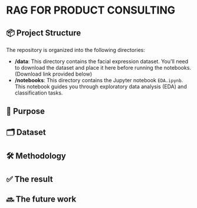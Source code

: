 # RAG FOR PRODUCT CONSULTING



## 📦 Project Structure

The repository is organized into the following directories:

- **/data**: This directory contains the facial expression dataset. You'll need to download the dataset and place it here before running the notebooks. (Download link provided below)
- **/notebooks**: This directory contains the Jupyter notebook ```EDA.ipynb```. This notebook guides you through exploratory data analysis (EDA) and classification tasks.

## 🎯 Purpose

## 🗂️ Dataset

## 🛠️ Methodology

## ✅ The result

## 🔜 The future work
